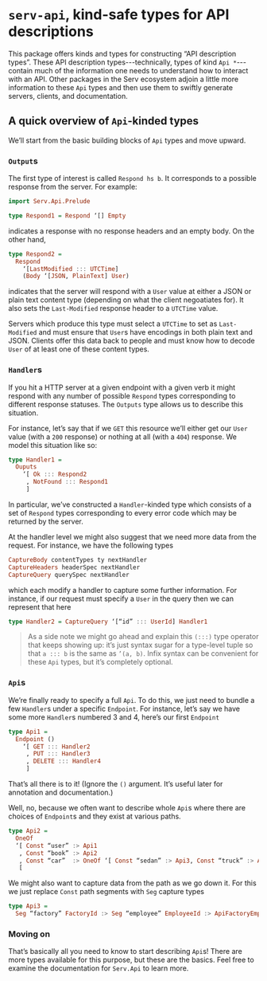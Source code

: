 
# `serv-api`, kind-safe types for API descriptions

This package offers kinds and types for constructing “API description types”.
These API description types---technically, types of kind `Api *`---contain much
of the information one needs to understand how to interact with an API. Other
packages in the Serv ecosystem adjoin a little more information to these `Api`
types and then use them to swiftly generate servers, clients, and
documentation.

## A quick overview of `Api`-kinded types

We’ll start from the basic building blocks of `Api` types and move upward.

### `Output`s

The first type of interest is called `Respond hs b`. It corresponds to a
possible response from the server. For example:

```haskell
import Serv.Api.Prelude

type Respond1 = Respond ‘[] Empty
```

indicates a response with no response headers and an empty body. On the other
hand,

```haskell
type Respond2 = 
  Respond 
    ‘[LastModified ::: UTCTime] 
    (Body ‘[JSON, PlainText] User)
```

indicates that the server will respond with a `User` value at either a JSON or
plain text content type (depending on what the client negoatiates for). It also
sets the `Last-Modified` response header to a `UTCTime` value. 

Servers which produce this type must select a `UTCTime` to set as
`Last-Modified` and must ensure that `User`s have encodings in both plain text
and JSON. Clients offer this data back to people and must know how to decode
`User` of at least one of these content types.

### `Handler`s

If you hit a HTTP server at a given endpoint with a given verb it might respond
with any number of possible `Respond` types corresponding to different response
statuses. The `Outputs` type allows us to describe this situation.

For instance, let’s say that if we `GET` this resource we’ll either get our
`User` value (with a `200` response) or nothing at all (with a `404`) response.
We model this situation like so:

```haskell
type Handler1 =
  Ouputs
    ‘[ Ok ::: Respond2
     , NotFound ::: Respond1
     ]
```

In particular, we’ve constructed a `Handler`-kinded type which consists of a
set of `Respond` types corresponding to every error code which may be returned
by the server.

At the handler level we might also suggest that we need more data from the
request. For instance, we have the following types

```haskell
CaptureBody contentTypes ty nextHandler
CaptureHeaders headerSpec nextHandler
CaptureQuery querySpec nextHandler
```

which each modify a handler to capture some further information. For instance,
if our request must specify a `User` in the query then we can represent that
here

```haskell
type Handler2 = CaptureQuery ‘[“id” ::: UserId] Handler1
```

> As a side note we might go ahead and explain this `(:::)` type operator that
> keeps showing up: it’s just syntax sugar for a type-level tuple so that `a :::
> b` is the same as `’(a, b)`. Infix syntax can be convenient for these `Api`
> types, but it’s completely optional.

### `Api`s

We’re finally ready to specify a full `Api`. To do this, we just need to bundle
a few `Handler`s under a specific `Endpoint`. For instance, let’s say we have
some more `Handler`s numbered 3 and 4, here’s our first `Endpoint`

```haskell
type Api1 = 
  Endpoint () 
    ‘[ GET ::: Handler2
     , PUT ::: Handler3
     , DELETE ::: Handler4
     ]
```

That’s all there is to it! (Ignore the `()` argument. It’s useful later for
annotation and documentation.)

Well, no, because we often want to describe whole `Api`s where there are
choices of `Endpoint`s and they exist at various paths.

```haskell
type Api2 =
  OneOf
  ‘[ Const “user” :> Api1
   , Const “book” :> Api2
   , Const “car”  :> OneOf ‘[ Const “sedan” :> Api3, Const “truck” :> Api4 ]
   [
```

We might also want to capture data from the path as we go down it. For this we
just replace `Const` path segments with `Seg` capture types

```haskell
type Api3 =
  Seg “factory” FactoryId :> Seg “employee” EmployeeId :> ApiFactoryEmployee
```

### Moving on

That’s basically all you need to know to start describing `Api`s! There are
more types available for this purpose, but these are the basics. Feel free to
examine the documentation for `Serv.Api` to learn more.
